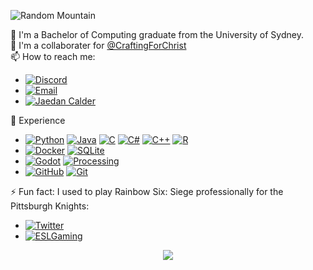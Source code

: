 ![Random Mountain](https://source.unsplash.com/random/800x400?mountain)
<!-- ![Random Aurora](https://source.unsplash.com/random/800x300?aurora) -->

🏫 I'm a Bachelor of Computing graduate from the University of Sydney.  
👯 I'm a collaborater for [@CraftingForChrist](https://github.com/craftingforchrist)  
📫 How to reach me:

- [![Discord][DiscordIcon]](https://discordapp.com/users/194755878505807873/)
- [![Email][EmailIcon]](mailto:jae.cal@hotmail.com)
- [![Jaedan Calder][LinkedInIcon]](https://www.linkedin.com/in/Jaedan-Calder/)

🎇 Experience

- [![Python][PythonIcon]][Home] [![Java][JavaIcon]][Home] [![C][CIcon]][Home] [![C#][C#Icon]][Home] [![C++][C++Icon]][Home] [![R][RIcon]][Home]
- [![Docker][DockerIcon]][Home] [![SQLite][SQLiteIcon]][Home]
- [![Godot][GodotIcon]][Home]   [![Processing][ProcessingIcon]][Home]
- [![GitHub][GithubIcon]][Home] [![Git][GitIcon]][Home]

⚡ Fun fact: I used to play Rainbow Six: Siege professionally for the Pittsburgh Knights:

- [![Twitter][TwitterIcon]](https://twitter.com/Stryder_R6)
- [![ESLGaming][ESLGamingIcon]](https://liquipedia.net/rainbowsix/StryderEpic)

<!-- ![GitHub Stats][GitHubStats] -->
<p align="center">
  <img src ="https://github-readme-stats.vercel.app/api?username=JaedanC&theme=tokyonight">
</p>

<!-- [![GoTeria Card][GoTeria]](https://github.com/JaedanC/GoTeria) -->
<!-- [![NonogramSolver Card][NonogramSolver]](https://github.com/JaedanC/NonogramSolver) -->

<!-- https://dev.to/envoy_/150-badges-for-github-pnk https://simpleicons.org/ -->
[Home]:           https://github.com/JaedanC
[GitHubStats]:    https://github-readme-stats.vercel.app/api?username=JaedanC&theme=tokyonight
[GoTeria]:        https://github-readme-stats.vercel.app/api/pin/?username=JaedanC&repo=GoTeria&theme=tokyonight
[NonogramSolver]: https://github-readme-stats.vercel.app/api/pin/?username=JaedanC&repo=NonogramSolver&theme=tokyonight

[DiscordIcon]:    https://img.shields.io/badge/StryderEpic%233297-black?style=flat&logo=discord&logoColor=5865F2
[EmailIcon]:      https://img.shields.io/badge/Email-black?style=flat&logo=gmail
[LinkedInIcon]:   https://img.shields.io/badge/Jaedan_Calder-black?style=flat&logo=linkedin&logoColor=#0A66C2
[PythonIcon]:     https://img.shields.io/badge/Python-black?style=flat&logo=python
[JavaIcon]:       https://img.shields.io/badge/Java-black?style=flat&logo=java&logoColor=ED8B00
[CIcon]:          https://img.shields.io/badge/C-black?style=flat&logo=c&logoColor=00599C
[C#Icon]:         https://img.shields.io/badge/C%23-black?style=flat&logo=c-sharp&logoColor=239120
[C++Icon]:        https://img.shields.io/badge/C%2B%2B-black?style=flat&logo=c%2B%2B&logoColor=00599C
[RIcon]:          https://img.shields.io/badge/R-black?style=flat&logo=r&logoColor=276DC3
[DockerIcon]:     https://img.shields.io/badge/Docker-black?style=flat&logo=docker
[SQLiteIcon]:     https://img.shields.io/badge/SQLite-black?style=flat&logo=sqlite&logoColor=#003B57
[GodotIcon]:      https://img.shields.io/badge/Godot-black?style=flat&logo=godot-engine&logoColor=478CBF
[ProcessingIcon]: https://img.shields.io/badge/Processing-black?style=flat&logo=processing-foundation&logoColor=006699
[GitHubIcon]:     https://img.shields.io/badge/GitHub-black?style=flat&logo=github
[GitIcon]:        https://img.shields.io/badge/Git-black?style=flat&logo=git&logoColor=F05032
[Rainbow6Icon]:   https://img.shields.io/badge/Rainbow_Six:_Siege-black?style=flat-square&logo=counter-strike&logoColor=white
[TwitterIcon]:    https://img.shields.io/badge/Stryder__R6-black?style=flat&logo=twitter&logoColor=1DA1F2
[ESLGamingIcon]:  https://img.shields.io/badge/Stryder-black?style=flat&logo=eslgaming&logoColor=#FFFF09
